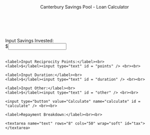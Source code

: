 <html lang="en">
<head>
  <meta charset="utf-8">

  <title>Canterbury Savings Pool - Loan Calculator</title>

  <link rel="stylesheet" type="text/css" href="stylesheet.css" media="screen" />
</head>

<body>
  <header>Canterbury Savings Pool - Loan Calculator</header>
  <br>
  <br>
  <section>
    <label>Input Savings Invested:</label><br>
    <label>$</label><input type="text" id = "savings" /> <br><br>
    
    <label>Input Reciprocity Points:</label><br>
    <label>$</label><input type="text" id = "points" /> <br><br>
    
    <label>Input Duration:</label><br>
    <label>$</label><input type="text" id = "duration" /> <br><br>
    
    <label>Input Other:</label><br>
    <label>$</label><input type="text" id = "other" /> <br><br>
    
    <input type="button" value="Calculate" name="calculate" id = "calculate" /> <br><br>
    
    <label>Repayment Breakdown:</label><br><br>
    
    <textarea name="text" rows="8" cols="50" wrap="soft" id="tax"></textarea>
</section>

<script src="script.js"></script>
</body>
</html>
